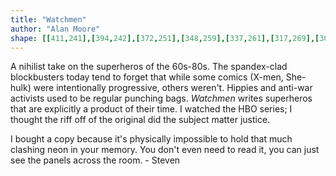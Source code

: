 ```yaml
---
title: "Watchmen"
author: "Alan Moore"
shape: [[411,241],[394,242],[372,251],[348,259],[337,261],[317,269],[303,272],[294,276],[286,277],[238,294],[218,298],[206,304],[191,309],[185,313],[182,321],[180,386],[184,452],[186,464],[188,501],[191,512],[194,565],[198,581],[199,630],[205,699],[208,709],[210,732],[214,752],[214,772],[217,791],[216,800],[218,808],[218,831],[220,837],[219,879],[220,887],[222,890],[222,922],[225,928],[226,943],[225,954],[227,962],[227,1000],[233,1084],[235,1148],[240,1193],[244,1265],[249,1316],[253,1407],[255,1416],[256,1443],[260,1471],[261,1498],[263,1506],[267,1550],[271,1622],[274,1635],[275,1664],[279,1691],[284,1698],[309,1702],[382,1701],[394,1696],[401,1689],[407,1679],[406,1634],[402,1620],[402,1558],[400,1553],[400,1526],[398,1513],[399,1497],[396,1467],[395,1426],[393,1418],[394,1406],[391,1391],[391,1369],[389,1350],[390,1327],[387,1318],[387,1290],[385,1275],[385,1215],[381,1166],[380,1106],[377,1083],[377,1022],[374,1012],[374,999],[371,993],[371,988],[373,984],[371,972],[371,947],[367,938],[364,915],[365,894],[363,885],[364,862],[361,822],[362,809],[359,784],[356,701],[352,683],[351,668],[350,634],[352,618],[348,608],[348,537],[346,531],[345,479],[343,454],[340,439],[341,426],[339,395],[336,376],[335,341],[331,328],[338,319],[352,312],[363,309],[376,303],[385,302],[395,298],[402,292],[421,287],[425,283],[428,271],[426,251],[421,241]]
---
```



A nihilist take on the superheros of the 60s-80s. The spandex-clad blockbusters today tend to forget that while some comics (X-men, She-hulk) were intentionally progressive, others weren't. Hippies and anti-war activists used to be regular punching bags. _Watchmen_ writes superheros that are explicitly a product of their time.
I watched the HBO series; I thought the riff off of the original did the subject matter justice.

I bought a copy because it's physically impossible to hold that much clashing neon in your memory. You don't even need to read it, you can just see the panels across the room. - Steven
